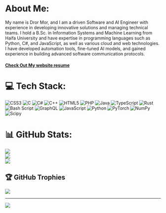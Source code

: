 # About Me:
My name is Dror Mor, and I am a driven Software and AI Engineer with experience in developing innovative solutions and managing technical teams. I hold a B.Sc. in Information Systems and Machine Learning from Haifa University and have expertise in programming languages such as Python, C#, and JavaScript, as well as various cloud and web technologies.<br>I have developed automation tools, fine-tuned AI models, and gained experience in building advanced software communication protocols. 


#### **[Check Out My website resume](https://colgatesmile.github.io/DrorMorResume/)**

# 💻 Tech Stack:
![CSS3](https://img.shields.io/badge/css3-%231572B6.svg?style=for-the-badge&logo=css3&logoColor=white) ![C](https://img.shields.io/badge/c-%2300599C.svg?style=for-the-badge&logo=c&logoColor=white) ![C#](https://img.shields.io/badge/c%23-%23239120.svg?style=for-the-badge&logo=csharp&logoColor=white) ![C++](https://img.shields.io/badge/c++-%2300599C.svg?style=for-the-badge&logo=c%2B%2B&logoColor=white) ![HTML5](https://img.shields.io/badge/html5-%23E34F26.svg?style=for-the-badge&logo=html5&logoColor=white) ![PHP](https://img.shields.io/badge/php-%23777BB4.svg?style=for-the-badge&logo=php&logoColor=white) ![Java](https://img.shields.io/badge/java-%23ED8B00.svg?style=for-the-badge&logo=openjdk&logoColor=white) ![TypeScript](https://img.shields.io/badge/typescript-%23007ACC.svg?style=for-the-badge&logo=typescript&logoColor=white) ![Rust](https://img.shields.io/badge/rust-%23000000.svg?style=for-the-badge&logo=rust&logoColor=white) ![Bash Script](https://img.shields.io/badge/bash_script-%23121011.svg?style=for-the-badge&logo=gnu-bash&logoColor=white) ![GraphQL](https://img.shields.io/badge/-GraphQL-E10098?style=for-the-badge&logo=graphql&logoColor=white) ![JavaScript](https://img.shields.io/badge/javascript-%23323330.svg?style=for-the-badge&logo=javascript&logoColor=%23F7DF1E) ![Python](https://img.shields.io/badge/python-3670A0?style=for-the-badge&logo=python&logoColor=ffdd54) ![PyTorch](https://img.shields.io/badge/PyTorch-%23EE4C2C.svg?style=for-the-badge&logo=PyTorch&logoColor=white) ![NumPy](https://img.shields.io/badge/numpy-%23013243.svg?style=for-the-badge&logo=numpy&logoColor=white) ![Scipy](https://img.shields.io/badge/SciPy-%230C55A5.svg?style=for-the-badge&logo=scipy&logoColor=%white)
# 📊 GitHub Stats:
![](https://github-readme-stats.vercel.app/api?username=ColgateSmile&theme=nightowl&hide_border=false&include_all_commits=true&count_private=false)<br/>
![](https://github-readme-streak-stats.herokuapp.com/?user=ColgateSmile&theme=nightowl&hide_border=false)<br/>
![](https://github-readme-stats.vercel.app/api/top-langs/?username=ColgateSmile&theme=nightowl&hide_border=false&include_all_commits=true&count_private=false&layout=compact)

## 🏆 GitHub Trophies
![](https://github-profile-trophy.vercel.app/?username=ColgateSmile&theme=radical&no-frame=false&no-bg=true&margin-w=4)

---
[![](https://visitcount.itsvg.in/api?id=ColgateSmile&icon=2&color=1)](https://visitcount.itsvg.in)

<!-- Proudly created with GPRM ( https://gprm.itsvg.in ) -->
